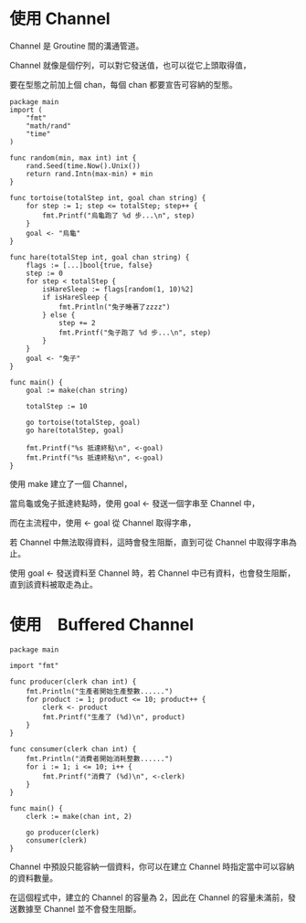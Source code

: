 # 使用 Channel

Channel 是 Groutine 間的溝通管道。

Channel 就像是個佇列，可以對它發送值，也可以從它上頭取得值，

要在型態之前加上個 chan，每個 chan 都要宣告可容納的型態。

    package main
    import (
        "fmt"
        "math/rand"
        "time"
    )

    func random(min, max int) int {
        rand.Seed(time.Now().Unix())
        return rand.Intn(max-min) + min
    }

    func tortoise(totalStep int, goal chan string) {
        for step := 1; step <= totalStep; step++ {
            fmt.Printf("烏龜跑了 %d 步...\n", step)
        }
        goal <- "烏龜"
    }

    func hare(totalStep int, goal chan string) {
        flags := [...]bool{true, false}
        step := 0
        for step < totalStep {
            isHareSleep := flags[random(1, 10)%2]
            if isHareSleep {
                fmt.Println("兔子睡著了zzzz")
            } else {
                step += 2
                fmt.Printf("兔子跑了 %d 步...\n", step)
            }
        }
        goal <- "兔子"
    }

    func main() {
        goal := make(chan string)

        totalStep := 10

        go tortoise(totalStep, goal)
        go hare(totalStep, goal)

        fmt.Printf("%s 抵達終點\n", <-goal)
        fmt.Printf("%s 抵達終點\n", <-goal)
    }
    
    
使用 make 建立了一個 Channel，
    
當烏龜或兔子抵達終點時，使用 goal <- 發送一個字串至 Channel 中，
    
而在主流程中，使用 <- goal 從 Channel 取得字串，
    
若 Channel 中無法取得資料，這時會發生阻斷，直到可從 Channel 中取得字串為止。
    
使用 goal <- 發送資料至 Channel 時，若 Channel 中已有資料，也會發生阻斷，直到該資料被取走為止。

# 使用　Buffered Channel

    package main

    import "fmt"

    func producer(clerk chan int) {
        fmt.Println("生產者開始生產整數......")
        for product := 1; product <= 10; product++ {
            clerk <- product
            fmt.Printf("生產了 (%d)\n", product)
        }
    }

    func consumer(clerk chan int) {
        fmt.Println("消費者開始消耗整數......")
        for i := 1; i <= 10; i++ {
            fmt.Printf("消費了 (%d)\n", <-clerk)
        }
    }

    func main() {
        clerk := make(chan int, 2)

        go producer(clerk)
        consumer(clerk)
    } 
    
Channel 中預設只能容納一個資料，你可以在建立 Channel 時指定當中可以容納的資料數量。   

在這個程式中，建立的 Channel 的容量為 2，因此在 Channel 的容量未滿前，發送數據至 Channel 並不會發生阻斷。

